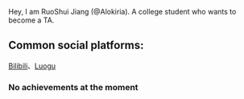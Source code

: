 Hey, I am RuoShui Jiang (@Alokiria). A college student who wants to become a TA.


## Common social platforms:
[Bilibili](https://space.bilibili.com/316707795)、[Luogu](https://www.luogu.com.cn/user/592892) 


### No achievements at the moment



